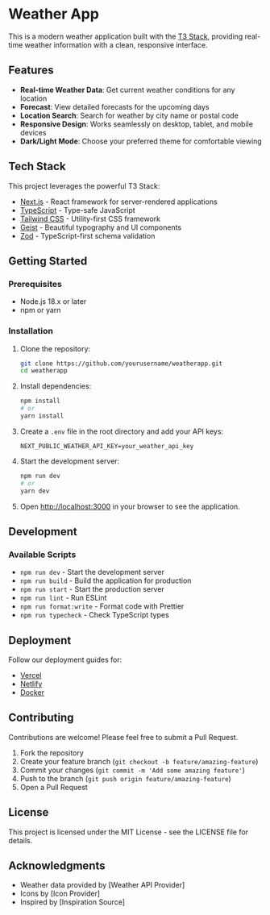 # Weather App

This is a modern weather application built with the [T3 Stack](https://create.t3.gg/), providing real-time weather information with a clean, responsive interface.

## Features

- **Real-time Weather Data**: Get current weather conditions for any location
- **Forecast**: View detailed forecasts for the upcoming days
- **Location Search**: Search for weather by city name or postal code
- **Responsive Design**: Works seamlessly on desktop, tablet, and mobile devices
- **Dark/Light Mode**: Choose your preferred theme for comfortable viewing

## Tech Stack

This project leverages the powerful T3 Stack:

- [Next.js](https://nextjs.org) - React framework for server-rendered applications
- [TypeScript](https://www.typescriptlang.org/) - Type-safe JavaScript
- [Tailwind CSS](https://tailwindcss.com) - Utility-first CSS framework
- [Geist](https://geist.dev/) - Beautiful typography and UI components
- [Zod](https://zod.dev/) - TypeScript-first schema validation

## Getting Started

### Prerequisites

- Node.js 18.x or later
- npm or yarn

### Installation

1. Clone the repository:

   ```bash
   git clone https://github.com/yourusername/weatherapp.git
   cd weatherapp
   ```

2. Install dependencies:

   ```bash
   npm install
   # or
   yarn install
   ```

3. Create a `.env` file in the root directory and add your API keys:

   ```
   NEXT_PUBLIC_WEATHER_API_KEY=your_weather_api_key
   ```

4. Start the development server:

   ```bash
   npm run dev
   # or
   yarn dev
   ```

5. Open [http://localhost:3000](http://localhost:3000) in your browser to see the application.

## Development

### Available Scripts

- `npm run dev` - Start the development server
- `npm run build` - Build the application for production
- `npm run start` - Start the production server
- `npm run lint` - Run ESLint
- `npm run format:write` - Format code with Prettier
- `npm run typecheck` - Check TypeScript types

## Deployment

Follow our deployment guides for:

- [Vercel](https://create.t3.gg/en/deployment/vercel)
- [Netlify](https://create.t3.gg/en/deployment/netlify)
- [Docker](https://create.t3.gg/en/deployment/docker)

## Contributing

Contributions are welcome! Please feel free to submit a Pull Request.

1. Fork the repository
2. Create your feature branch (`git checkout -b feature/amazing-feature`)
3. Commit your changes (`git commit -m 'Add some amazing feature'`)
4. Push to the branch (`git push origin feature/amazing-feature`)
5. Open a Pull Request

## License

This project is licensed under the MIT License - see the LICENSE file for details.

## Acknowledgments

- Weather data provided by [Weather API Provider]
- Icons by [Icon Provider]
- Inspired by [Inspiration Source]
